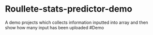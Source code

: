 # Roullete-stats-predictor-demo
A demo projects which collects information inputted into array and then show how many input has been uploaded
#Demo

